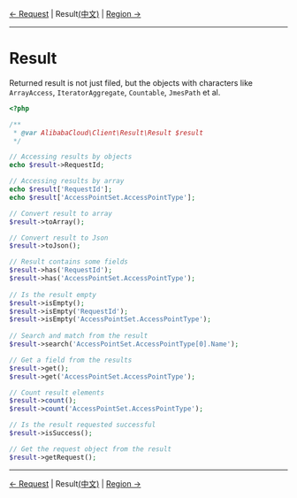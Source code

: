 [← Request](/docs/en-US/3-Request.md) | Result[(中文)](/docs/zh-CN/4-Result.md) | [Region →](/docs/en-US/5-Region.md)
***

# Result
Returned result is not just filed, but the objects with characters like `ArrayAccess`, `IteratorAggregate`, `Countable`, `JmesPath` et al.

```php
<?php

/**
 * @var AlibabaCloud\Client\Result\Result $result
 */

// Accessing results by objects
echo $result->RequestId;

// Accessing results by array
echo $result['RequestId'];
echo $result['AccessPointSet.AccessPointType'];

// Convert result to array
$result->toArray();

// Convert result to Json
$result->toJson();

// Result contains some fields
$result->has('RequestId');
$result->has('AccessPointSet.AccessPointType');
    
// Is the result empty
$result->isEmpty();
$result->isEmpty('RequestId');
$result->isEmpty('AccessPointSet.AccessPointType');
    
// Search and match from the result
$result->search('AccessPointSet.AccessPointType[0].Name');

// Get a field from the results
$result->get();
$result->get('AccessPointSet.AccessPointType');

// Count result elements
$result->count();
$result->count('AccessPointSet.AccessPointType');

// Is the result requested successful
$result->isSuccess();

// Get the request object from the result
$result->getRequest();
```

***
[← Request](/docs/en-US/3-Request.md) | Result[(中文)](/docs/zh-CN/4-Result.md) | [Region →](/docs/en-US/5-Region.md)
